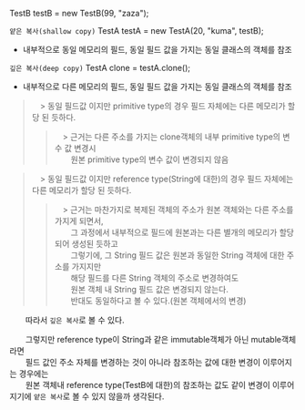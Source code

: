 TestB testB = new TestB(99, "zaza");

`얕은 복사(shallow copy)` TestA testA = new TestA(20, "kuma", testB);
* 내부적으로 동일 메모리의 필드, 동일 필드 값을 가지는 동일 클래스의 객체를 참조

`깊은 복사(deep copy)` TestA clone = testA.clone(); 
* 내부적으로 다른 메모리의 필드, 동일 필드 값을 가지는 동일 클래스의 객체를 참조
  
 >　> 동일 필드값 이지만 primitive type의 경우 필드 자체에는 다른 메모리가 할당 된 듯하다.
  >>　> 근거는 다른 주소를 가지는 clone객체의 내부 primitive type의 변수 값 변경시</br>
    　　원본 primitive type의 변수 값이 변경되지 않음
 
 >　> 동일 필드값 이지만 reference type(String에 대한)의 경우 필드 자체에는 다른 메모리가 할당 된 듯하다.
  >>　> 근거는 마찬가지로 복제된 객체의 주소가 원본 객체와는 다른 주소를 가지게 되면서,</br>
    　　그 과정에서 내부적으로 필드에 원본과는 다른 별개의 메모리가 할당되어 생성된 듯하고</br>
    　　그렇기에, 그 String 필드 값은 원본과 동일한 String 객체에 대한 주소를 가지지만</br>
    　　해당 필드를 다른 String 객체의 주소로 변경하여도</br>
    　　원본 객체 내 String 필드 값은 변경되지 않는다.</br>
    　　반대도 동일하다고 볼 수 있다.(원본 객체에서의 변경)
 
　　따라서 `깊은 복사`로 볼 수 있다.

　　그렇지만 reference type이 String과 같은 immutable객체가 아닌 mutable객체라면</br>
　　필드 값인 주소 자체를 변경하는 것이 아니라 참조하는 값에 대한 변경이 이루어지는 경우에는</br>
　　원본 객체내 reference type(TestB에 대한)의 참조하는 값도 같이 변경이 이루어지기에 `얕은 복사`로 볼 수 있지 않을까 생각된다.